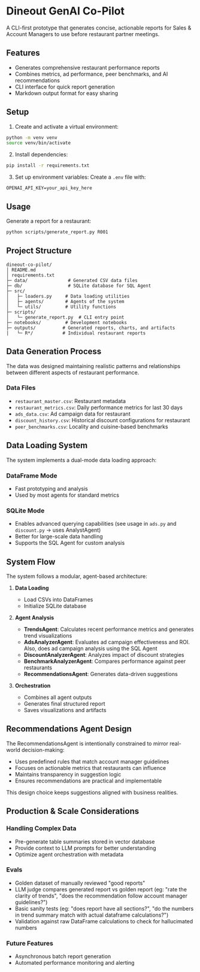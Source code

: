 # Dineout GenAI Co-Pilot

A CLI-first prototype that generates concise, actionable reports for Sales & Account Managers to use before restaurant partner meetings.

## Features

- Generates comprehensive restaurant performance reports
- Combines metrics, ad performance, peer benchmarks, and AI recommendations
- CLI interface for quick report generation
- Markdown output format for easy sharing

## Setup

1. Create and activate a virtual environment:
```bash
python -m venv venv
source venv/bin/activate
```

2. Install dependencies:
```bash
pip install -r requirements.txt
```

3. Set up environment variables:
Create a `.env` file with:
```
OPENAI_API_KEY=your_api_key_here
```

## Usage

Generate a report for a restaurant:
```bash
python scripts/generate_report.py R001
```

## Project Structure

```
dineout-co-pilot/
│ README.md
│ requirements.txt
├─ data/               # Generated CSV data files
├─ db/                 # SQLite database for SQL Agent
├─ src/
│   ├─ loaders.py     # Data loading utilities
│   ├─ agents/        # Agents of the system
│   └─ utils/         # Utility functions
├─ scripts/
│   └─ generate_report.py  # CLI entry point
├─ notebooks/         # Development notebooks
├─ outputs/          # Generated reports, charts, and artifacts
|   └─ R*/           # Individual restaurant reports
```

## Data Generation Process

The data was designed maintaining realistic patterns and relationships between different aspects of restaurant performance.


### Data Files
- `restaurant_master.csv`: Restaurant metadata
- `restaurant_metrics.csv`: Daily performance metrics for last 30 days
- `ads_data.csv`: Ad campaign data for restaurant
- `discount_history.csv`: Historical discount configurations for restaurant
- `peer_benchmarks.csv`: Locality and cuisine-based benchmarks


## Data Loading System

The system implements a dual-mode data loading approach:

### DataFrame Mode
- Fast prototyping and analysis
- Used by most agents for standard metrics

### SQLite Mode
- Enables advanced querying capabilities  (see usage in `ads.py` and `discount.py` -> uses AnalystAgent)
- Better for large-scale data handling
- Supports the SQL Agent for custom analysis

## System Flow

The system follows a modular, agent-based architecture:

1. **Data Loading**
   - Load CSVs into DataFrames
   - Initialize SQLite database

2. **Agent Analysis**
   - **TrendsAgent**: Calculates recent performance metrics and generates trend visualizations
   - **AdsAnalyzerAgent**: Evaluates ad campaign effectiveness and ROI. Also, does ad campaign analysis using the SQL Agent
   - **DiscountAnalyzerAgent**: Analyzes impact of discount strategies
   - **BenchmarkAnalyzerAgent**: Compares performance against peer restaurants
   - **RecommendationsAgent**: Generates data-driven suggestions

3. **Orchestration**
   - Combines all agent outputs
   - Generates final structured report
   - Saves visualizations and artifacts

## Recommendations Agent Design

The RecommendationsAgent is intentionally constrained to mirror real-world decision-making:

- Uses predefined rules that match account manager guidelines
- Focuses on actionable metrics that restaurants can influence
- Maintains transparency in suggestion logic
- Ensures recommendations are practical and implementable

This design choice keeps suggestions aligned with business realities.

## Production & Scale Considerations

### Handling Complex Data
- Pre-generate table summaries stored in vector database
- Provide context to LLM prompts for better understanding
- Optimize agent orchestration with metadata

### Evals
- Golden dataset of manually reviewed "good reports"
- LLM judge compares generated report vs golden report (eg: "rate the clarity of trends", "does the recommendation follow account manager guidelines?")
- Basic sanity tests (eg: "does report have all sections?", "do the numbers in trend summary match with actual dataframe calculations?")
- Validation against raw DataFrame calculations to check for hallucimated numbers

### Future Features
- Asynchronous batch report generation
- Automated performance monitoring and alerting
